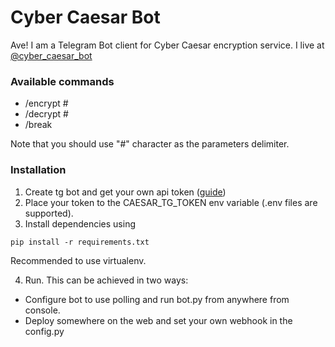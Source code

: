 # Cyber Caesar Bot

Ave! I am a Telegram Bot client for Cyber Caesar encryption service.
I live at [@cyber_caesar_bot](https://t.me/cyber_caesar_bot)

### Available commands

 - /encrypt <text> # <key>
 - /decrypt <text> # <key>
 - /break <encrypted-text>

Note that you should use "#" character as the parameters delimiter.

### Installation

1. Create tg bot and get your own api token ([guide](https://core.telegram.org/bots#3-how-do-i-create-a-bot))
2. Place your token to the CAESAR_TG_TOKEN env variable (.env files are supported).
3. Install dependencies using
```
pip install -r requirements.txt
```
Recommended to use virtualenv.

4. Run. This can be achieved in two ways:
 - Configure bot to use polling and run bot.py from anywhere from console.
 - Deploy somewhere on the web and set your own webhook in the config.py